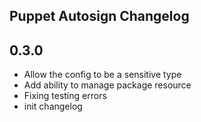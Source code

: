 ## Puppet Autosign Changelog

## 0.3.0
* Allow the config to be a sensitive type
* Add ability to manage package resource
* Fixing testing errors
* init changelog

